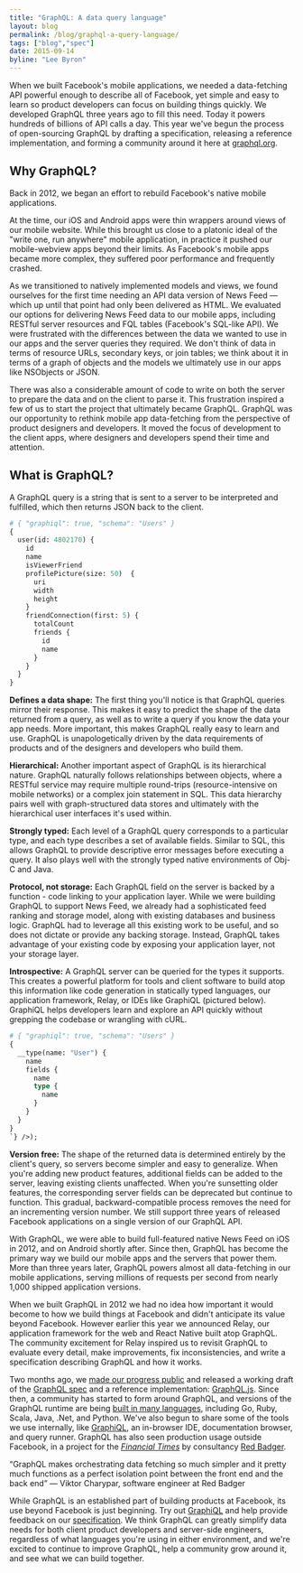 ```yaml
---
title: "GraphQL: A data query language"
layout: blog
permalink: /blog/graphql-a-query-language/
tags: ["blog","spec"]
date: 2015-09-14
byline: "Lee Byron"
---
```


When we built Facebook's mobile applications, we needed a data-fetching API powerful enough to describe all of Facebook, yet simple and easy to learn so product developers can focus on building things quickly. We developed GraphQL three years ago to fill this need. Today it powers hundreds of billions of API calls a day. This year we've begun the process of open-sourcing GraphQL by drafting a specification, releasing a reference implementation, and forming a community around it here at [graphql.org](http://graphql.org/).

## Why GraphQL?

Back in 2012, we began an effort to rebuild Facebook's native mobile applications.

At the time, our iOS and Android apps were thin wrappers around views of our mobile website. While this brought us close to a platonic ideal of the "write one, run anywhere" mobile application, in practice it pushed our mobile-webview apps beyond their limits. As Facebook's mobile apps became more complex, they suffered poor performance and frequently crashed.

As we transitioned to natively implemented models and views, we found ourselves for the first time needing an API data version of News Feed — which up until that point had only been delivered as HTML. We evaluated our options for delivering News Feed data to our mobile apps, including RESTful server resources and FQL tables (Facebook's SQL-like API). We were frustrated with the differences between the data we wanted to use in our apps and the server queries they required. We don't think of data in terms of resource URLs, secondary keys, or join tables; we think about it in terms of a graph of objects and the models we ultimately use in our apps like NSObjects or JSON.

There was also a considerable amount of code to write on both the server to prepare the data and on the client to parse it. This frustration inspired a few of us to start the project that ultimately became GraphQL. GraphQL was our opportunity to rethink mobile app data-fetching from the perspective of product designers and developers. It moved the focus of development to the client apps, where designers and developers spend their time and attention.

## What is GraphQL?

A GraphQL query is a string that is sent to a server to be interpreted and fulfilled, which then returns JSON back to the client.

```graphql
# { "graphiql": true, "schema": "Users" }
{
  user(id: 4802170) {
    id
    name
    isViewerFriend
    profilePicture(size: 50)  {
      uri
      width
      height
    }
    friendConnection(first: 5) {
      totalCount
      friends {
        id
        name
      }
    }
  }
}
```

**Defines a data shape:** The first thing you'll notice is that GraphQL queries mirror their response. This makes it easy to predict the shape of the data returned from a query, as well as to write a query if you know the data your app needs. More important, this makes GraphQL really easy to learn and use. GraphQL is unapologetically driven by the data requirements of products and of the designers and developers who build them.

**Hierarchical:** Another important aspect of GraphQL is its hierarchical nature. GraphQL naturally follows relationships between objects, where a RESTful service may require multiple round-trips (resource-intensive on mobile networks) or a complex join statement in SQL. This data hierarchy pairs well with graph-structured data stores and ultimately with the hierarchical user interfaces it's used within.

**Strongly typed:** Each level of a GraphQL query corresponds to a particular type, and each type describes a set of available fields. Similar to SQL, this allows GraphQL to provide descriptive error messages before executing a query. It also plays well with the strongly typed native environments of Obj-C and Java.

**Protocol, not storage:** Each GraphQL field on the server is backed by a function - code linking to your application layer. While we were building GraphQL to support News Feed, we already had a sophisticated feed ranking and storage model, along with existing databases and business logic. GraphQL had to leverage all this existing work to be useful, and so does not dictate or provide any backing storage. Instead, GraphQL takes advantage of your existing code by exposing your application layer, not your storage layer.

**Introspective:** A GraphQL server can be queried for the types it supports. This creates a powerful platform for tools and client software to build atop this information like code generation in statically typed languages, our application framework, Relay, or IDEs like GraphiQL (pictured below). GraphiQL helps developers learn and explore an API quickly without grepping the codebase or wrangling with cURL.

```graphql
# { "graphiql": true, "schema": "Users" }
{
  __type(name: "User") {
    name
    fields {
      name
      type {
        name
      }
    }
  }
}
`} />);
```

**Version free:** The shape of the returned data is determined entirely by the client's query, so servers become simpler and easy to generalize. When you're adding new product features, additional fields can be added to the server, leaving existing clients unaffected. When you're sunsetting older features, the corresponding server fields can be deprecated but continue to function. This gradual, backward-compatible process removes the need for an incrementing version number. We still support three years of released Facebook applications on a single version of our GraphQL API.

With GraphQL, we were able to build full-featured native News Feed on iOS in 2012, and on Android shortly after. Since then, GraphQL has become the primary way we build our mobile apps and the servers that power them. More than three years later, GraphQL powers almost all data-fetching in our mobile applications, serving millions of requests per second from nearly 1,000 shipped application versions.

When we built GraphQL in 2012 we had no idea how important it would become to how we build things at Facebook and didn't anticipate its value beyond Facebook. However earlier this year we announced Relay, our application framework for the web and React Native built atop GraphQL. The community excitement for Relay inspired us to revisit GraphQL to evaluate every detail, make improvements, fix inconsistencies, and write a specification describing GraphQL and how it works.

Two months ago, we [made our progress public](https://www.youtube.com/watch?v=WQLzZf34FJ8) and released a working draft of the [GraphQL spec](http://facebook.github.io/graphql/) and a reference implementation: [GraphQL.js](https://github.com/graphql/graphql-js). Since then, a community has started to form around GraphQL, and versions of the GraphQL runtime are being [built in many languages](https://github.com/chentsulin/awesome-graphql), including Go, Ruby, Scala, Java, .Net, and Python. We've also begun to share some of the tools we use internally, like [GraphiQL](https://github.com/graphql/graphiql), an in-browser IDE, documentation browser, and query runner. GraphQL has also seen production usage outside Facebook, in a project for the [*Financial Times*](https://www.youtube.com/watch?v=S0s935RKKB4) by consultancy [Red Badger](http://red-badger.com/).

“GraphQL makes orchestrating data fetching so much simpler and it pretty much functions as a perfect isolation point between the front end and the back end”
— Viktor Charypar, software engineer at Red Badger

While GraphQL is an established part of building products at Facebook, its use beyond Facebook is just beginning. Try out [GraphiQL](http://graphql-swapi.parseapp.com/graphiql/) and help provide feedback on our [specification](https://github.com/facebook/graphql/). We think GraphQL can greatly simplify data needs for both client product developers and server-side engineers, regardless of what languages you're using in either environment, and we're excited to continue to improve GraphQL, help a community grow around it, and see what we can build together.
